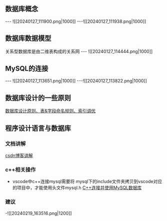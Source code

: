 ## 数据库概念
--- ![[20240127_111900.png|1000]]
---![[20240127_111938.png|1000]]
## 数据库数据模型

关系型数据库是由二维表构成的关系网
--- ![[20240127_114444.png|1000]]
## MySQL的连接
--- ![[20240127_113651.png|1000]]
---![[20240127_113822.png|1000]]
## 数据库设计的一些原则

[数据库设计原则、表&字段命名规则、索引调优](https://yidashi.blog.csdn.net/article/details/77073198?spm=1001.2101.3001.6650.2&utm_medium=distribute.pc_relevant.none-task-blog-2%7Edefault%7ECTRLIST%7ERate-2-77073198-blog-81412575.235%5Ev43%5Epc_blog_bottom_relevance_base1&depth_1-utm_source=distribute.pc_relevant.none-task-blog-2%7Edefault%7ECTRLIST%7ERate-2-77073198-blog-81412575.235%5Ev43%5Epc_blog_bottom_relevance_base1&utm_relevant_index=5)
## 程序设计语言与数据库
### 文档讲解
[csdn博客讲解](https://blog.csdn.net/weixin_45798993/article/details/122633398?ops_request_misc=&request_id=&biz_id=102&utm_term=%E7%A8%8B%E5%BA%8F%E8%AE%BE%E8%AE%A1%E8%AF%AD%E8%A8%80%E4%B8%8E%E6%95%B0%E6%8D%AE%E5%BA%93%E7%9A%84%E5%85%B3%E7%B3%BB&utm_medium=distribute.pc_search_result.none-task-blog-2~all~sobaiduweb~default-5-122633398.142^v99^pc_search_result_base2&spm=1018.2226.3001.4187)
### c++相关操作
- vscode中c++连接mysql需要将 mysql下的include文件夹拷贝到vscode对应的项目中，才能使用头文件mysql.h
[C++连接并使用MySQL数据库](https://ruoyi.csdn.net/657140e7b8e5f01e1e4413bd.html?dp_token=eyJ0eXAiOiJKV1QiLCJhbGciOiJIUzI1NiJ9.eyJpZCI6NDg4MzUxMiwiZXhwIjoxNzA4OTM0Mzc2LCJpYXQiOjE3MDgzMjk1NzYsInVzZXJuYW1lIjoiemx5a2QifQ.zkTxAPVB6tJK0DFV_JdUSfhgz616bXwUNDYNmYHJK_E)
### 建议
-![[20240219_163516.png|1200]]